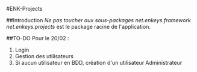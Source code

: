 #ENK-Projects


##Introduction
*Ne pas toucher aux sous-packages net.enkeys.framework*
*net.enkeys.projects* est le package racine de l'application.


##TO-DO
Pour le 20/02 :
1. Login
2. Gestion des utilisateurs
3. Si aucun utilisateur en BDD, création d'un utilisateur Administrateur
